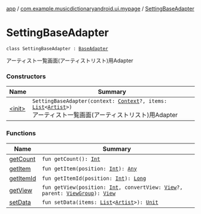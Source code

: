 [app](../../index.md) / [com.example.musicdictionaryandroid.ui.mypage](../index.md) / [SettingBaseAdapter](./index.md)

# SettingBaseAdapter

`class SettingBaseAdapter : `[`BaseAdapter`](https://developer.android.com/reference/android/widget/BaseAdapter.html)

アーティスト一覧画面(アーティストリスト)用Adapter

### Constructors

| Name | Summary |
|---|---|
| [&lt;init&gt;](-init-.md) | `SettingBaseAdapter(context: `[`Context`](https://developer.android.com/reference/android/content/Context.html)`?, items: `[`List`](https://kotlinlang.org/api/latest/jvm/stdlib/kotlin.collections/-list/index.html)`<`[`Artist`](../../com.example.musicdictionaryandroid.domain.model.entity/-artist/index.md)`>)`<br>アーティスト一覧画面(アーティストリスト)用Adapter |

### Functions

| Name | Summary |
|---|---|
| [getCount](get-count.md) | `fun getCount(): `[`Int`](https://kotlinlang.org/api/latest/jvm/stdlib/kotlin/-int/index.html) |
| [getItem](get-item.md) | `fun getItem(position: `[`Int`](https://kotlinlang.org/api/latest/jvm/stdlib/kotlin/-int/index.html)`): `[`Any`](https://kotlinlang.org/api/latest/jvm/stdlib/kotlin/-any/index.html) |
| [getItemId](get-item-id.md) | `fun getItemId(position: `[`Int`](https://kotlinlang.org/api/latest/jvm/stdlib/kotlin/-int/index.html)`): `[`Long`](https://kotlinlang.org/api/latest/jvm/stdlib/kotlin/-long/index.html) |
| [getView](get-view.md) | `fun getView(position: `[`Int`](https://kotlinlang.org/api/latest/jvm/stdlib/kotlin/-int/index.html)`, convertView: `[`View`](https://developer.android.com/reference/android/view/View.html)`?, parent: `[`ViewGroup`](https://developer.android.com/reference/android/view/ViewGroup.html)`): `[`View`](https://developer.android.com/reference/android/view/View.html) |
| [setData](set-data.md) | `fun setData(items: `[`List`](https://kotlinlang.org/api/latest/jvm/stdlib/kotlin.collections/-list/index.html)`<`[`Artist`](../../com.example.musicdictionaryandroid.domain.model.entity/-artist/index.md)`>): `[`Unit`](https://kotlinlang.org/api/latest/jvm/stdlib/kotlin/-unit/index.html) |
